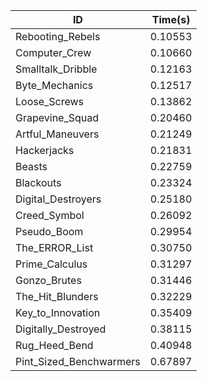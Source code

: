 |ID|Time(s)|
|-|-|
|Rebooting_Rebels|0.10553|
|Computer_Crew|0.10660|
|Smalltalk_Dribble|0.12163|
|Byte_Mechanics|0.12517|
|Loose_Screws|0.13862|
|Grapevine_Squad|0.20460|
|Artful_Maneuvers|0.21249|
|Hackerjacks|0.21831|
|Beasts|0.22759|
|Blackouts|0.23324|
|Digital_Destroyers|0.25180|
|Creed_Symbol|0.26092|
|Pseudo_Boom|0.29954|
|The_ERROR_List|0.30750|
|Prime_Calculus|0.31297|
|Gonzo_Brutes|0.31446|
|The_Hit_Blunders|0.32229|
|Key_to_Innovation|0.35409|
|Digitally_Destroyed|0.38115|
|Rug_Heed_Bend|0.40948|
|Pint_Sized_Benchwarmers|0.67897|
